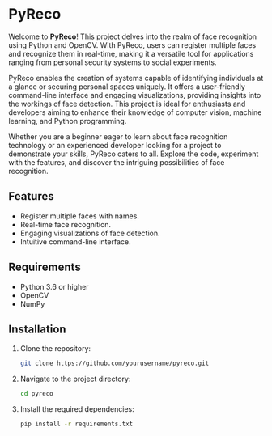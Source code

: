 # PyReco

Welcome to **PyReco**! This project delves into the realm of face recognition using Python and OpenCV. With PyReco, users can register multiple faces and recognize them in real-time, making it a versatile tool for applications ranging from personal security systems to social experiments.

PyReco enables the creation of systems capable of identifying individuals at a glance or securing personal spaces uniquely. It offers a user-friendly command-line interface and engaging visualizations, providing insights into the workings of face detection. This project is ideal for enthusiasts and developers aiming to enhance their knowledge of computer vision, machine learning, and Python programming.

Whether you are a beginner eager to learn about face recognition technology or an experienced developer looking for a project to demonstrate your skills, PyReco caters to all. Explore the code, experiment with the features, and discover the intriguing possibilities of face recognition.

## Features

- Register multiple faces with names.
- Real-time face recognition.
- Engaging visualizations of face detection.
- Intuitive command-line interface.

## Requirements

- Python 3.6 or higher
- OpenCV
- NumPy

## Installation

1. Clone the repository:
    ```sh
    git clone https://github.com/yourusername/pyreco.git
    ```
2. Navigate to the project directory:
    ```sh
    cd pyreco
    ```
3. Install the required dependencies:
    ```sh
    pip install -r requirements.txt
    ```


